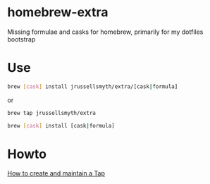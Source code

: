 # homebrew-extra
Missing formulae and casks for homebrew, primarily for my dotfiles bootstrap

# Use
```bash
brew [cask] install jrussellsmyth/extra/[cask|formula]
```

or

```bash
brew tap jrussellsmyth/extra

brew [cask] install [cask|formula]
```

# Howto
[How to create and maintain a Tap](https://github.com/Homebrew/brew/blob/master/docs/How-to-Create-and-Maintain-a-Tap.md)
